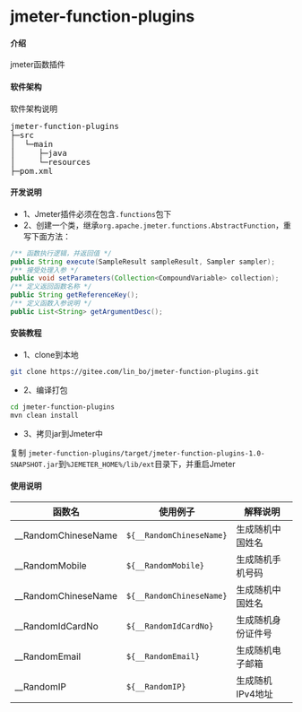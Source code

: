 # jmeter-function-plugins

#### 介绍
jmeter函数插件

#### 软件架构
软件架构说明
<pre>
jmeter-function-plugins
├─src
│  └─main
│     ├─java
│     └─resources
├─pom.xml
</pre>

#### 开发说明
- 1、Jmeter插件必须在包含```.functions```包下
- 2、创建一个类，继承```org.apache.jmeter.functions.AbstractFunction```，重写下面方法：
```java
/** 函数执行逻辑，并返回值 */
public String execute(SampleResult sampleResult, Sampler sampler);
/** 接受处理入参 */
public void setParameters(Collection<CompoundVariable> collection);
/** 定义返回函数名称 */
public String getReferenceKey();
/** 定义函数入参说明 */
public List<String> getArgumentDesc();
```

#### 安装教程

- 1、clone到本地
```bash
git clone https://gitee.com/lin_bo/jmeter-function-plugins.git
```

- 2、编译打包
```bash
cd jmeter-function-plugins
mvn clean install
```

- 3、拷贝jar到Jmeter中

复制 ```jmeter-function-plugins/target/jmeter-function-plugins-1.0-SNAPSHOT.jar```到```%JEMETER_HOME%/lib/ext```目录下，并重启Jmeter

#### 使用说明

| 函数名 | 使用例子 | 解释说明 | 
| ---- | ---- | ---- |
| __RandomChineseName | ```${__RandomChineseName}```| 生成随机中国姓名 |
| __RandomMobile | ```${__RandomMobile}```| 生成随机手机号码 |
| __RandomChineseName | ```${__RandomChineseName}```| 生成随机中国姓名 |
| __RandomIdCardNo | ```${__RandomIdCardNo}```| 生成随机身份证件号 |
| __RandomEmail | ```${__RandomEmail}```| 生成随机电子邮箱 |
| __RandomIP | ```${__RandomIP}```| 生成随机IPv4地址 |

